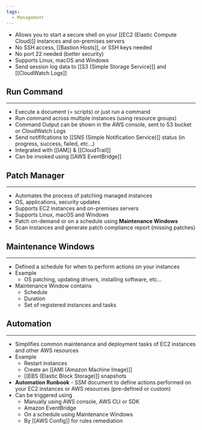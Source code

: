 ```yaml
---
tags:
  - Management
---
```

- Allows you to start a secure shell on your [[EC2 (Elastic Compute Cloud)]] instances and on-premises servers
- No SSH access, [[Bastion Hosts]], or  SSH keys needed
- No port 22 needed (better security)
- Supports Linux, macOS and Windows
- Send session log data to [[S3 (Simple Storage Service)]] and [[CloudWatch Logs]]

## Run Command
---
- Execute a document (= scripts) or just run a command
- Run command across multiple instances (using resource groups)
- Command Output can be shown in the AWS console, sent to S3 bucket or CloudWatch Logs
- Send notififcations to [[SNS (Simple Notification Service)]] status (in progress, success, failed, etc...)
- Integrated with [[IAM]] & [[CloudTrail]]
- Can be invoked using [[AWS EventBridge]]

## Patch Manager
---
- Automates the process of patching managed instances
- OS, applications, security updates
- Supports EC2 instances and on-premises servers
- Supports Linux, macOS and Windows
- Patch on-demand or on a schedule using __Maintenance Windows__
- Scan instances and generate patch compliance report (missing patches)

## Maintenance Windows
---
- Defined a schedule for when to perform actions on your instances
- Example
	- OS patching, updating drivers, installing software, etc...
- Maintenance Window contains
	- Schedule
	- Duration
	- Set of registered instances and tasks

## Automation
---
- Simplifies common maintenance and deployment tasks of EC2 instances and other AWS resources
- Example
	- Restart instances
	- Create an [[AMI (Amazon Machine Image)]]
	- [[EBS (Elastic Block Storage)]] snapshots
- __Automation Runbook__ - SSM document to define actions performed on your EC2 instances or AWS resources (pre-defined or custom)
- Can be triggered using
	- Manually using AWS console, AWS CLI or SDK
	- Amazon EventBridge
	- On a schedule using Maintenance Windows
	- By [[AWS Config]] for rules remediation